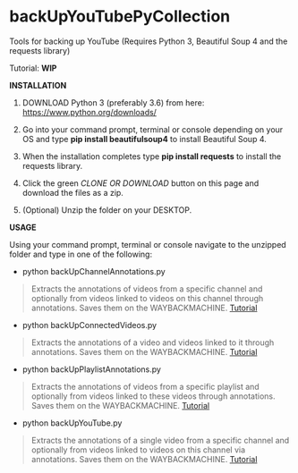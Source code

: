 # backUpYouTubePyCollection
Tools for backing up YouTube (Requires Python 3, Beautiful Soup 4 and the requests library) 

Tutorial: **WIP**

**INSTALLATION** 

1. DOWNLOAD Python 3 (preferably 3.6) from here: https://www.python.org/downloads/

2. Go into your command prompt, terminal or console depending on your OS and type **pip install beautifulsoup4** to install Beautiful Soup 4.

3. When the installation completes type **pip install requests** to install the requests library.

4. Click the green *CLONE OR DOWNLOAD* button on this page and download the files as a zip.

5. (Optional) Unzip the folder on your DESKTOP. 

**USAGE**

Using your command prompt, terminal or console navigate to the unzipped folder and type in one of the following:

* python backUpChannelAnnotations.py
> Extracts the annotations of videos from a specific channel and optionally from videos linked to videos on this channel through annotations. Saves them on the WAYBACKMACHINE.
[Tutorial](https://www.youtube.com/watch?v=8WAGzY_imPw&list=PLYE9-xRD-kP8XkhjpIf5zqdJeqr-U5ZpT)

* python backUpConnectedVideos.py
> Extracts the annotations of a video and videos linked to it through annotations. Saves them on the WAYBACKMACHINE.
[Tutorial](https://www.youtube.com/watch?v=9XcKc4AKqcI&index=2&list=PLYE9-xRD-kP8XkhjpIf5zqdJeqr-U5ZpT)

* python backUpPlaylistAnnotations.py	
> Extracts the annotations of videos from a specific playlist and optionally from videos linked to these videos through annotations. Saves them on the WAYBACKMACHINE.
[Tutorial](https://www.youtube.com/watch?v=p4pA3KOJBD4&index=3&list=PLYE9-xRD-kP8XkhjpIf5zqdJeqr-U5ZpT)

* python backUpYouTube.py
> Extracts the annotations of a single video from a specific channel and optionally from videos linked to videos on this channel via annotations. Saves them on the WAYBACKMACHINE.
[Tutorial](https://www.youtube.com/watch?v=A3iLGVTNyfg&index=4&list=PLYE9-xRD-kP8XkhjpIf5zqdJeqr-U5ZpT)

